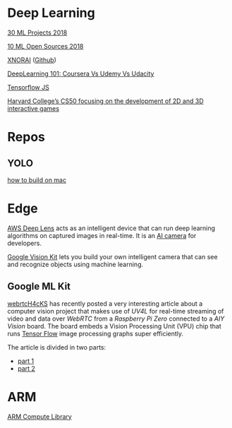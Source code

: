 # Deep Learning

[30 ML Projects 2018](https://medium.mybridge.co/30-amazing-machine-learning-projects-for-the-past-year-v-2018-b853b8621ac7)

[10 ML Open Sources 2018](https://medium.mybridge.co/machine-learning-top-10-open-source-projects-v-feb-2018-d1d39062bd20)

[XNORAI](https://github.com/xnorai/buildroot) ([Github](https://github.com/xnorai))

[DeepLearning 101: Coursera Vs Udemy Vs Udacity](https://hackernoon.com/deeplearning-101-coursera-vs-udemy-vs-udacity-b4eb3de06dbe)

[Tensorflow JS](https://github.com/tensorflow/tfjs)

[Harvard College’s CS50 focusing on the development of 2D and 3D interactive games](https://cs50.github.io/games/)



# Repos

## YOLO

[how to build on mac](https://gist.github.com/vfdev-5/b2135401dec10d80dbfbf99e3aab15ab)



# Edge

[AWS Deep Lens](https://thenewstack.io/deep-dive-amazon-deeplens/) acts as an intelligent device that can run deep learning algorithms on captured images in real-time. It is an [AI camera](https://techcrunch.com/2017/11/29/amazons-aws-deeplens-is-an-ai-camera-for-developers/) for developers.

[Google Vision Kit](https://aiyprojects.withgoogle.com/vision/) lets you build your own intelligent camera that can see and recognize objects using machine learning.



## Google ML Kit

[webrtcH4cKS](https://webrtchacks.com/) has recently posted a very interesting article about a computer vision project that makes use of *UV4L* for real-time streaming of video and data over *WebRTC* from a *Raspberry Pi Zero* connected to a *AIY Vision* board. The board embeds a Vision Processing Unit (VPU) chip that runs [Tensor Flow](https://www.tensorflow.org/) image processing graphs super efficiently.

The article is divided in two parts:

- [part 1](https://webrtchacks.com/aiy-vision-kit-tensorflow-uv4l-webrtc/)
- [part 2](https://webrtchacks.com/aiy-vision-kit-uv4l-web-server/)

# ARM

[ARM Compute Library](https://github.com/ARM-software/ComputeLibrary)







